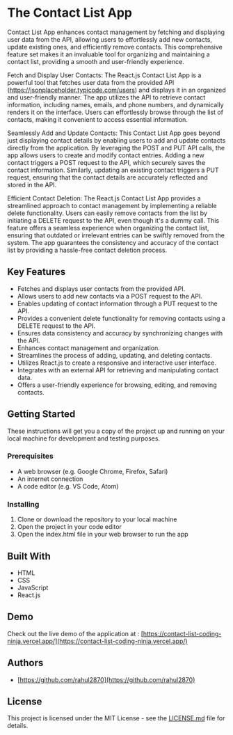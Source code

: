 # The Contact List App 

Contact List App enhances contact management by fetching and displaying user data from the API, allowing users to effortlessly add new contacts, update existing ones, and efficiently remove contacts. This comprehensive feature set makes it an invaluable tool for organizing and maintaining a contact list, providing a smooth and user-friendly experience.

Fetch and Display User Contacts: The React.js Contact List App is a powerful tool that fetches user data from the provided API (https://jsonplaceholder.typicode.com/users) and displays it in an organized and user-friendly manner. The app utilizes the API to retrieve contact information, including names, emails, and phone numbers, and dynamically renders it on the interface. Users can effortlessly browse through the list of contacts, making it convenient to access essential information.

Seamlessly Add and Update Contacts: This Contact List App goes beyond just displaying contact details by enabling users to add and update contacts directly from the application. By leveraging the POST and PUT API calls, the app allows users to create and modify contact entries. Adding a new contact triggers a POST request to the API, which securely saves the contact information. Similarly, updating an existing contact triggers a PUT request, ensuring that the contact details are accurately reflected and stored in the API.

Efficient Contact Deletion: The React.js Contact List App provides a streamlined approach to contact management by implementing a reliable delete functionality. Users can easily remove contacts from the list by initiating a DELETE request to the API, even though it's a dummy call. This feature offers a seamless experience when organizing the contact list, ensuring that outdated or irrelevant entries can be swiftly removed from the system. The app guarantees the consistency and accuracy of the contact list by providing a hassle-free contact deletion process.

## Key Features

- Fetches and displays user contacts from the provided API.
- Allows users to add new contacts via a POST request to the API.
- Enables updating of contact information through a PUT request to the API.
- Provides a convenient delete functionality for removing contacts using a DELETE request to the API.
- Ensures data consistency and accuracy by synchronizing changes with the API.
- Enhances contact management and organization.
- Streamlines the process of adding, updating, and deleting contacts.
- Utilizes React.js to create a responsive and interactive user interface.
- Integrates with an external API for retrieving and manipulating contact data.
- Offers a user-friendly experience for browsing, editing, and removing contacts.

## Getting Started

These instructions will get you a copy of the project up and running on your local machine for development and testing purposes.

### Prerequisites

- A web browser (e.g. Google Chrome, Firefox, Safari)
- An internet connection
- A code editor (e.g. VS Code, Atom)

### Installing

1. Clone or download the repository to your local machine
2. Open the project in your code editor
3. Open the index.html file in your web browser to run the app

## Built With

- HTML
- CSS
- JavaScript
- React.js

## Demo

Check out the live demo of the application at : [https://contact-list-coding-ninja.vercel.app/](https://contact-list-coding-ninja.vercel.app/)

## Authors

- [https://github.com/rahul2870](https://github.com/rahul2870)

## License

This project is licensed under the MIT License - see the [LICENSE.md](LICENSE.md) file for details.


